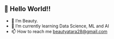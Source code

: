 ## 👋 Hello World!! 
- 🌸 I’m Beauty.
- 🌱 I’m currently learning Data Science, ML and AI
- 📫 How to reach me beautyatara28@gmail.com

<!---
Beauty2810/Beauty2810 is a ✨ special ✨ repository because its `README.md` (this file) appears on your GitHub profile.
You can click the Preview link to take a look at your changes.
--->
